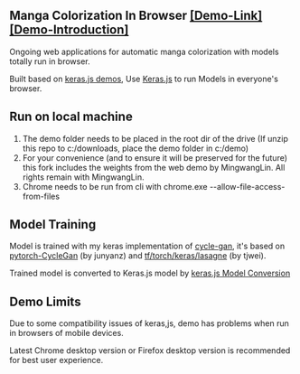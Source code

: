
## Manga Colorization In Browser [[Demo-Link]](http://47.98.46.70) [[Demo-Introduction]](https://zhuanlan.zhihu.com/p/34672860)

Ongoing web applications for automatic manga colorization with models totally run in browser. 

Built based on [keras.js demos](https://transcranial.github.io/keras-js), Use [Keras.js](https://github.com/transcranial/keras-js) to run Models in everyone's browser.

## Run on local machine

1. The demo folder needs to be placed in the root dir of the drive (If unzip this repo to c:/downloads, place the demo folder in c:/demo)
2. For your convenience (and to ensure it will be preserved for the future) this fork includes the weights from the web demo by MingwangLin. All rights remain with MingwangLin.
3. Chrome needs to be run from cli with chrome.exe --allow-file-access-from-files


## Model Training

Model is trained with my keras implementation of [cycle-gan](https://github.com/MingwangLin/cyclegan-keras/blob/master/CycleGAN-keras.ipynb), it's based on [pytorch-CycleGan](https://github.com/junyanz/pytorch-CycleGAN-and-pix2pix) (by junyanz) and [tf/torch/keras/lasagne](https://github.com/tjwei/GANotebooks) (by tjwei).

Trained model is converted to Keras.js model by [keras.js Model Conversion](https://transcranial.github.io/keras-js-docs/conversion/)

## Demo Limits

Due to some compatibility issues of keras,js, demo has problems when run in browsers of mobile devices. 

Latest Chrome desktop version or Firefox desktop version is recommended for best user experience.

